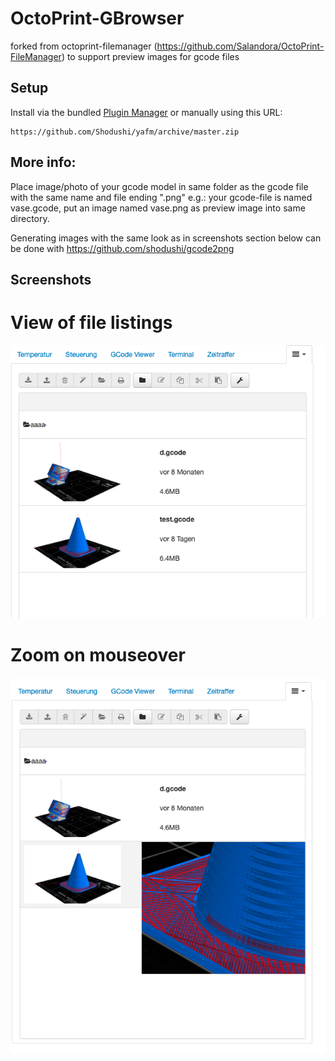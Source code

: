 # OctoPrint-GBrowser

forked from octoprint-filemanager (https://github.com/Salandora/OctoPrint-FileManager) to support preview images for gcode files

## Setup

Install via the bundled [Plugin Manager](https://github.com/foosel/OctoPrint/wiki/Plugin:-Plugin-Manager)
or manually using this URL:

    https://github.com/Shodushi/yafm/archive/master.zip


## More info:
Place image/photo of your gcode model in same folder as the gcode file with the same name and file ending ".png"
e.g.:
	your gcode-file is named vase.gcode, put an image named vase.png as preview image into same directory.


Generating images with the same look as in screenshots section below can be done with https://github.com/shodushi/gcode2png

## Screenshots

# View of file listings
![screen1](screen1.png)


# Zoom on mouseover
![screen1](screen2.png)


